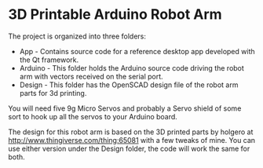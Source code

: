 3D Printable Arduino Robot Arm
==============================

The project is organized into three folders:

* App - Contains source code for a reference desktop app developed with the Qt framework.
* Arduino - This folder holds the Arduino source code driving the robot arm with vectors received on the serial port.
* Design - This folder has the OpenSCAD design file of the robot arm parts for 3d printing.

You will need five 9g Micro Servos and probably a Servo shield of some sort to hook up all the servos to your Arduino board.

The design for this robot arm is based on the 3D printed parts by holgero at http://www.thingiverse.com/thing:65081 with a few tweaks of mine. You can use either version under the Design folder, the code will work the same for both.
